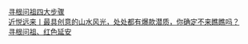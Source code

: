   
[寻根问祖四大步骤](http://www.dianyue.me/archives/800/gvdm0a15b90dk38o/)  
[近悦远来丨最具创意的山水风光，处处都有爆款潜质，你确定不来瞧瞧吗？](http://www.dianyue.me/archives/927/j1qi0dqt0as5ijiz/)  
[寻根问祖、红色延安](http://www.dianyue.me/archives/455/y4pbxisb253bun5v/)